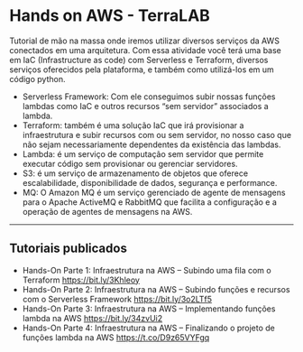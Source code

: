 # Hands on AWS - TerraLAB
Tutorial de mão na massa onde iremos utilizar diversos serviços da AWS conectados em uma arquitetura.
Com essa atividade você terá uma base em IaC (Infrastructure as code) com Serverless e Terraform, diversos serviços oferecidos pela plataforma, e também como utilizá-los em um código python.

- Serverless Framework: Com ele conseguimos subir nossas funções lambdas como IaC e outros recursos “sem servidor”  associados a lambda.
- Terraform: também é uma solução IaC que irá provisionar a infraestrutura e subir recursos com ou sem servidor, no nosso caso que não sejam necessariamente dependentes da existência das lambdas.
- Lambda: é um serviço de computação sem servidor que permite executar código sem provisionar ou gerenciar servidores.
- S3: é um serviço de armazenamento de objetos que oferece escalabilidade, disponibilidade de dados, segurança e performance.
- MQ: O Amazon MQ é um serviço gerenciado de agente de mensagens para o Apache ActiveMQ e RabbitMQ que facilita a configuração e a operação de agentes de mensagens na AWS.

---
## Tutoriais publicados
- Hands-On Parte 1: Infraestrutura na AWS – Subindo uma fila com o Terraform https://bit.ly/3Khleoy
- Hands-On Parte 2: Infraestrutura na AWS – Subindo funções e recursos com o Serverless Framework https://bit.ly/3o2LTf5
- Hands-On Parte 3: Infraestrutura na AWS – Implementando funções lambda na AWS https://bit.ly/34zvUi2
- Hands-On Parte 4: Infraestrutura na AWS – Finalizando o projeto de funções lambda na AWS https://t.co/D9z65VYFgq
